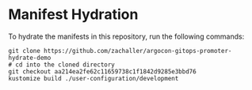 # Manifest Hydration

To hydrate the manifests in this repository, run the following commands:

```shell
git clone https://github.com/zachaller/argocon-gitops-promoter-hydrate-demo
# cd into the cloned directory
git checkout aa214ea2fe62c11659738c1f1842d9285e3bbd76
kustomize build ./user-configuration/development
```

